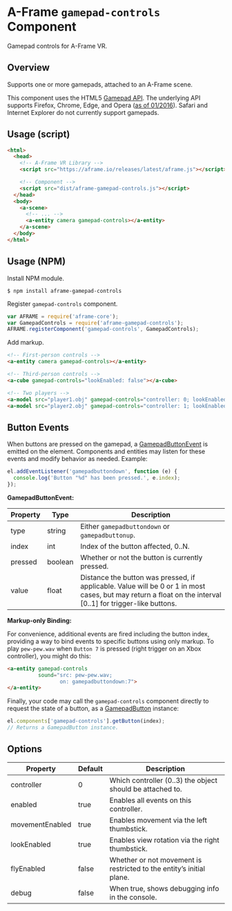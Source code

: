 # A-Frame `gamepad-controls` Component

Gamepad controls for A-Frame VR.

## Overview

Supports one or more gamepads, attached to an A-Frame scene.

This component uses the HTML5 [Gamepad API](https://developer.mozilla.org/en-US/docs/Web/API/Gamepad_API). The underlying API supports Firefox, Chrome, Edge, and Opera ([as of 01/2016](http://caniuse.com/#search=gamepad)). Safari and Internet Explorer do not currently support gamepads.

## Usage (script)

```html
<html>
  <head>
    <!-- A-Frame VR Library -->
    <script src="https://aframe.io/releases/latest/aframe.js"></script>

    <!-- Component -->
    <script src="dist/aframe-gamepad-controls.js"></script>
  </head>
  <body>
    <a-scene>
      <!-- ... -->
      <a-entity camera gamepad-controls></a-entity>
    </a-scene>
  </body>
</html>
```

## Usage (NPM)

Install NPM module.

```
$ npm install aframe-gamepad-controls
```

Register `gamepad-controls` component.

```javascript
var AFRAME = require('aframe-core');
var GamepadControls = require('aframe-gamepad-controls');
AFRAME.registerComponent('gamepad-controls', GamepadControls);
```

Add markup.

```html
<!-- First-person controls -->
<a-entity camera gamepad-controls></a-entity>

<!-- Third-person controls -->
<a-cube gamepad-controls="lookEnabled: false"></a-cube>

<!-- Two players -->
<a-model src="player1.obj" gamepad-controls="controller: 0; lookEnabled: false"></a-model>
<a-model src="player2.obj" gamepad-controls="controller: 1; lookEnabled: false"></a-model>
```

## Button Events

When buttons are pressed on the gamepad, a [GamepadButtonEvent](https://github.com/donmccurdy/aframe-gamepad-controls/blob/master/lib/GamepadButtonEvent.js) is emitted on the element. Components and entities may listen for these events and modify behavior as needed. Example:

```javascript
el.addEventListener('gamepadbuttondown', function (e) {
  console.log('Button "%d" has been pressed.', e.index);
});
```

**GamepadButtonEvent:**

Property | Type    | Description
---------|---------|--------------
type     | string  | Either `gamepadbuttondown` or `gamepadbuttonup`.
index    | int     | Index of the button affected, 0..N.
pressed  | boolean | Whether or not the button is currently pressed.
value    | float   | Distance the button was pressed, if applicable. Value will be 0 or 1 in most cases, but may return a float on the interval [0..1] for trigger-like buttons.

**Markup-only Binding:**

For convenience, additional events are fired including the button index, providing a way to bind events to specific buttons using only markup. To play `pew-pew.wav` when `Button 7` is pressed (right trigger on an Xbox controller), you might do this:

```html
<a-entity gamepad-controls
          sound="src: pew-pew.wav;
                 on: gamepadbuttondown:7">
</a-entity>
```

Finally, your code may call the `gamepad-controls` component directly to request the state of a button, as a [GamepadButton](https://developer.mozilla.org/en-US/docs/Web/API/GamepadButton) instance:

```javascript
el.components['gamepad-controls'].getButton(index);
// Returns a GamepadButton instance.
```

## Options

Property          | Default | Description
------------------|---------|-------------
controller        | 0       | Which controller (0..3) the object should be attached to.
enabled           | true    | Enables all events on this controller.
movementEnabled   | true    | Enables movement via the left thumbstick.
lookEnabled       | true    | Enables view rotation via the right thumbstick.
flyEnabled        | false   | Whether or not movement is restricted to the entity’s initial plane.
debug             | false   | When true, shows debugging info in the console.
